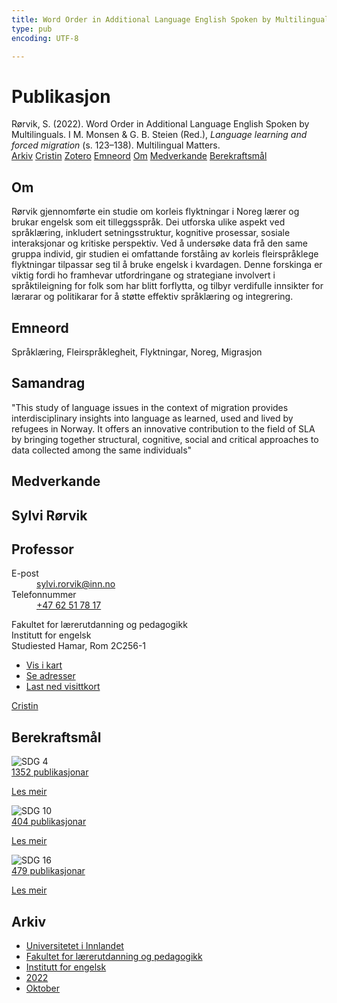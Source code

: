 ```yaml
---
title: Word Order in Additional Language English Spoken by Multilinguals
type: pub
encoding: UTF-8

---
```

<h1>Publikasjon</h1>
<article id="csl-bib-container-ABDXKY5U" class="csl-bib-container">
  <div class="csl-bib-body"> <div class="csl-entry">Rørvik, S. (2022). Word Order in Additional Language English Spoken by Multilinguals. I M. Monsen &#38; G. B. Steien (Red.), <i>Language learning and forced migration</i> (s. 123–138). Multilingual Matters.</div> </div>
  <div class="csl-bib-buttons">
    <a href="#taxonomy-article-ABDXKY5U" alt="archive" class="csl-bib-button">Arkiv</a>
    <a href="https://app.cristin.no/results/show.jsf?id=2059958" alt="Cristin" class="csl-bib-button">Cristin</a>
    <a href="http://zotero.org/groups/5881554/items/ABDXKY5U" alt="Zotero" class="csl-bib-button">Zotero</a>
    <a href="#keywords-article-ABDXKY5U" alt="keywords" class="csl-bib-button">Emneord</a>
    <a href="#about-article-ABDXKY5U" alt="about_pub" class="csl-bib-button">Om</a>
    <a href="#contributors-article-ABDXKY5U" alt="contributors" class="csl-bib-button">Medverkande</a>
    <a href="#sdg-article-ABDXKY5U" alt="sdg" class="csl-bib-button">Berekraftsmål</a>
  </div>
  <div id="csl-bib-meta-container-ABDXKY5U"></div>
</article>
<div id="csl-bib-meta-ABDXKY5U" class="csl-bib-meta">
  <article id="about-article-ABDXKY5U" class="about_pub-article">
    <h1>Om</h1>
    Rørvik gjennomførte ein studie om korleis flyktningar i Noreg lærer og brukar engelsk som eit tilleggsspråk. Dei utforska ulike aspekt ved språklæring, inkludert setningsstruktur, kognitive prosessar, sosiale interaksjonar og kritiske perspektiv. Ved å undersøke data frå den same gruppa individ, gir studien ei omfattande forståing av korleis fleirspråklege flyktningar tilpassar seg til å bruke engelsk i kvardagen. Denne forskinga er viktig fordi ho framhevar utfordringane og strategiane involvert i språktileigning for folk som har blitt forflytta, og tilbyr verdifulle innsikter for lærarar og politikarar for å støtte effektiv språklæring og integrering.
  </article>
  <article id="keywords-article-ABDXKY5U" class="keywords-article">
    <h1>Emneord</h1>
    Språklæring, Fleirspråklegheit, Flyktningar, Noreg, Migrasjon
  </article>
  <article id="abstract-article-ABDXKY5U" class="abstract-article">
    <h1>Samandrag</h1>
    "This study of language issues in the context of migration provides interdisciplinary insights into language as learned, used and lived by refugees in Norway. It offers an innovative contribution to the field of SLA by bringing together structural, cognitive, social and critical approaches to data collected among the same individuals"
  </article>
  <article id="contributors-article-ABDXKY5U" class="contributors-article">
    <h1>Medverkande</h1>
    <div class="personas"> <div class="vrtx-hinn-person-card"> <div class="photo"> <i class="lar la-user-circle missing-person"></i> </div> <div class="info"> <hgroup><h1>Sylvi Rørvik</h1> <h2>Professor</h2> </hgroup><dl> <dt>E-post</dt> <dd> <a href="mailto:sylvi.rorvik@inn.no">sylvi.rorvik@inn.no</a> </dd> <dt>Telefonnummer</dt> <dd><a href="tel:+4762517817"> +47 62 51 78 17 </a></dd> </dl> <p> Fakultet for lærerutdanning og pedagogikk<br> Institutt for engelsk<br> Studiested Hamar, Rom 2C256-1 </p> <ul class="vrtx-hinn-links"> <li><a href="https://www.google.com/maps?q=60.79625,11.07386">Vis i kart</a></li> <li><a href="https://www.inn.no/finn-en-ansatt/sylvi-rorvik.html#vrtx-hinn-addresses">Se adresser</a></li> <li><a href="https://www.inn.no/finn-en-ansatt/sylvi-rorvik.html?vrtx=vcf">Last ned visittkort</a></li> </ul> </div> </div> <a href="https://app.cristin.no/persons/show.jsf?id=15685" alt="Cristin URL" class="personas-cristin">Cristin</a> </div>
  </article>
  <article id="sdg-article-ABDXKY5U" class="sdg-article">
    <h1>Berekraftsmål</h1>
    <div class="sdg-container"><div id="sdg4" class="sdg">
        <img src="{{< params subfolder >}}images/sdg/sdg04_nn.png" class="image" alt="SDG 4">
        <div class="sdg-overlay">
          <a href="{{< params subfolder >}}nn/archive/?sdg=4#archive" class="sdg-publication-count"><span>1352</span> publikasjonar</a>
          <p><a href="https://fn.no/om-fn/fns-baerekraftsmaal/god-utdanning?lang=nno-NO" class="sdg-read-more">Les meir</a></p>
        </div>
      </div> <div id="sdg10" class="sdg">
        <img src="{{< params subfolder >}}images/sdg/sdg10_nn.png" class="image" alt="SDG 10">
        <div class="sdg-overlay">
          <a href="{{< params subfolder >}}nn/archive/?sdg=10#archive" class="sdg-publication-count"><span>404</span> publikasjonar</a>
          <p><a href="https://fn.no/om-fn/fns-baerekraftsmaal/mindre-ulikhet?lang=nno-NO" class="sdg-read-more">Les meir</a></p>
        </div>
      </div> <div id="sdg16" class="sdg">
        <img src="{{< params subfolder >}}images/sdg/sdg16_nn.png" class="image" alt="SDG 16">
        <div class="sdg-overlay">
          <a href="{{< params subfolder >}}nn/archive/?sdg=16#archive" class="sdg-publication-count"><span>479</span> publikasjonar</a>
          <p><a href="https://fn.no/om-fn/fns-baerekraftsmaal/fred-rettferdighet-og-velfungerende-institusjoner?lang=nno-NO" class="sdg-read-more">Les meir</a></p>
        </div>
      </div></div>
  </article>
  <article id="taxonomy-article-ABDXKY5U" class="taxonomy-article">
    <h1>Arkiv</h1>
    <ul>
      <li><a href="{{< params subfolder >}}nn/archive/?key=3DCRN523">Universitetet i Innlandet</a></li>
      <li><a href="{{< params subfolder >}}nn/archive/?key=WYNZA47F">Fakultet for lærerutdanning og pedagogikk</a></li>
      <li><a href="{{< params subfolder >}}nn/archive/?key=THSB4HN9">Institutt for engelsk</a></li>
      <li><a href="{{< params subfolder >}}nn/archive/?key=XKUIVBV8">2022</a></li>
      <li><a href="{{< params subfolder >}}nn/archive/?key=U4E9RIHB">Oktober</a></li>
    </ul>
  </article>
</div>
